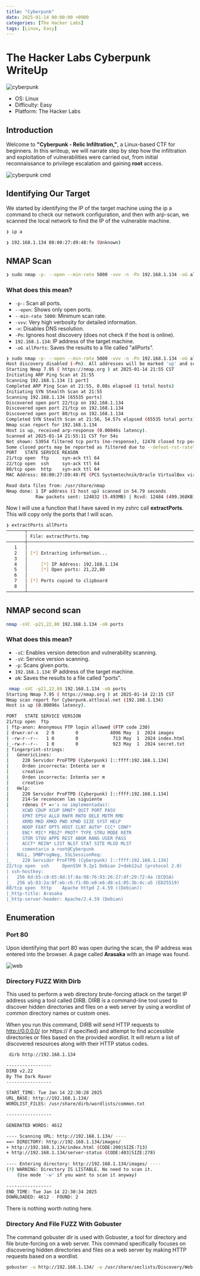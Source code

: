 ```yaml
---
title: "Cyberpunk"
date: 2025-01-14 00:00:00 +0900
categories: [The Hacker Labs] 
tags: [Linux, Easy]
---
```


# The Hacker Labs Cyberpunk WriteUp

![cyberpunk](assets/img/pentest/cyberpunk.png)

- OS: Linux
- Difficulty: Easy
- Platform: The Hacker Labs

## Introduction

Welcome to **"Cyberpunk - Relic Infiltration,"**, a Linux-based CTF for beginners. In this writeup, we will narrate step by step how the infiltration and exploitation of vulnerabilities were carried out, from initial reconnaissance to privilege escalation and gaining **root** access.

![cyberpunk cmd](assets/img/pentest/cyberpunkcmd.png)

## Identifying Our Target

We started by identifying the IP of the target machine using the ip a command to check our network configuration, and then with arp-scan, we scanned the local network to find the IP of the vulnerable machine.

```bash
❯ ip a
```

```bash
❯ 192.168.1.134 08:00:27:d9:48:fe (Unknown)
```

## NMAP Scan

```bash
❯ sudo nmap -p- --open --min-rate 5000 -vvv -n -Pn 192.168.1.134 -oG allPorts
```

### What does this mean?

- `-p-`: Scan all ports.
- `--open`: Shows only open ports.
- `--min-rate 5000`: Minimum scan rate.
- `-vvv`: Very high verbosity for detailed information.
- `-n`: Disables DNS resolution.
- `-Pn`: Ignores host discovery (does not check if the host is online).
- `192.168.1.134`: IP address of the target machine.
- `-oG allPorts`: Saves the results to a file called "allPorts".

```bash
❯ sudo nmap -p- --open --min-rate 5000 -vvv -n -Pn 192.168.1.134 -oG allPorts
Host discovery disabled (-Pn). All addresses will be marked 'up' and scan times may be slower.
Starting Nmap 7.95 ( https://nmap.org ) at 2025-01-14 21:55 CST
Initiating ARP Ping Scan at 21:55
Scanning 192.168.1.134 [1 port]
Completed ARP Ping Scan at 21:55, 0.08s elapsed (1 total hosts)
Initiating SYN Stealth Scan at 21:55
Scanning 192.168.1.134 [65535 ports]
Discovered open port 22/tcp on 192.168.1.134
Discovered open port 21/tcp on 192.168.1.134
Discovered open port 80/tcp on 192.168.1.134
Completed SYN Stealth Scan at 21:56, 54.57s elapsed (65535 total ports)
Nmap scan report for 192.168.1.134
Host is up, received arp-response (0.00046s latency).
Scanned at 2025-01-14 21:55:11 CST for 54s
Not shown: 53054 filtered tcp ports (no-response), 12478 closed tcp ports (reset)
Some closed ports may be reported as filtered due to --defeat-rst-ratelimit
PORT   STATE SERVICE REASON
21/tcp open  ftp     syn-ack ttl 64
22/tcp open  ssh     syn-ack ttl 64
80/tcp open  http    syn-ack ttl 64
MAC Address: 08:00:27:D9:48:FE (PCS Systemtechnik/Oracle VirtualBox virtual NIC)

Read data files from: /usr/share/nmap
Nmap done: 1 IP address (1 host up) scanned in 54.79 seconds
           Raw packets sent: 124832 (5.493MB) | Rcvd: 12484 (499.368KB)
```

Now I will use a function that I have saved in my zshrc call **extractPorts**. This will copy only the ports that I will scan. 

```bash
❯ extractPorts allPorts
───────┬──────────────────────────────────────────────────────────────────────────────────────────────────────────────────────────────────────────────────────────────────────────────────
       │ File: extractPorts.tmp
───────┼──────────────────────────────────────────────────────────────────────────────────────────────────────────────────────────────────────────────────────────────────────────────────
   1   │ 
   2   │ [*] Extracting information...
   3   │ 
   4   │     [*] IP Address: 192.168.1.134
   5   │     [*] Open ports: 21,22,80
   6   │ 
   7   │ [*] Ports copied to clipboard
   8   │ 
───────┴──────────────────────────────────────────────────────────────────────────────────────────────────────────────────────────────────────────────────────────────────────
```
## NMAP second scan

```bash
nmap -sVC -p21,22,80 192.168.1.134 -oN ports
```

### What does this mean?

- `-sC`: Enables version detection and vulnerability scanning.
- `-sV`: Service version scanning.
- `-p`: Scans given ports.
- `192.168.1.134`: IP address of the target machine.
- `oN`: Saves the results to a file called "ports".

```bash
 nmap -sVC -p21,22,80 192.168.1.134 -oN ports
Starting Nmap 7.95 ( https://nmap.org ) at 2025-01-14 22:15 CST
Nmap scan report for Cyberpunk.attlocal.net (192.168.1.134)
Host is up (0.00096s latency).

PORT   STATE SERVICE VERSION
21/tcp open  ftp
| ftp-anon: Anonymous FTP login allowed (FTP code 230)
| drwxr-xr-x   2 0        0            4096 May  1  2024 images
| -rw-r--r--   1 0        0             713 May  1  2024 index.html
|_-rw-r--r--   1 0        0             923 May  1  2024 secret.txt
| fingerprint-strings: 
|   GenericLines: 
|     220 Servidor ProFTPD (Cyberpunk) [::ffff:192.168.1.134]
|     Orden incorrecta: Intenta ser m
|     creativo
|     Orden incorrecta: Intenta ser m
|     creativo
|   Help: 
|     220 Servidor ProFTPD (Cyberpunk) [::ffff:192.168.1.134]
|     214-Se reconocen las siguiente 
|     rdenes (* =>'s no implementadas):
|     XCWD CDUP XCUP SMNT* QUIT PORT PASV 
|     EPRT EPSV ALLO RNFR RNTO DELE MDTM RMD 
|     XRMD MKD XMKD PWD XPWD SIZE SYST HELP 
|     NOOP FEAT OPTS HOST CLNT AUTH* CCC* CONF* 
|     ENC* MIC* PBSZ* PROT* TYPE STRU MODE RETR 
|     STOR STOU APPE REST ABOR RANG USER PASS 
|     ACCT* REIN* LIST NLST STAT SITE MLSD MLST 
|     comentario a root@Cyberpunk
|   NULL, SMBProgNeg, SSLSessionReq: 
|_    220 Servidor ProFTPD (Cyberpunk) [::ffff:192.168.1.134]
22/tcp open  ssh     OpenSSH 9.2p1 Debian 2+deb12u2 (protocol 2.0)
| ssh-hostkey: 
|   256 6d:b5:c8:65:8d:1f:8a:98:76:93:26:27:df:29:72:4a (ECDSA)
|_  256 a5:83:2a:8f:eb:c6:f1:0b:e0:e6:d8:e1:05:3b:4c:a5 (ED25519)
80/tcp open  http    Apache httpd 2.4.59 ((Debian))
|_http-title: Arasaka
|_http-server-header: Apache/2.4.59 (Debian)
```

## Enumeration

### Port 80

Upon identifying that port 80 was open during the scan, the IP address was entered into the browser. A page called **Arasaka** with an image was found.

![web](assets/img/pentest/web.png)

### Directory FUZZ With Dirb

This used to perform a web directory brute-forcing attack on the target IP address using a tool called DIRB. DIRB is a command-line tool used to discover hidden directories and files on a web server by using a wordlist of common directory names or custom ones.

When you run this command, DIRB will send HTTP requests to http://0.0.0.0/ (or https:// if specified) and attempt to find accessible directories or files based on the provided wordlist. It will return a list of discovered resources along with their HTTP status codes.

```bash
 dirb http://192.168.1.134

-----------------
DIRB v2.22    
By The Dark Raver
-----------------

START_TIME: Tue Jan 14 22:30:28 2025
URL_BASE: http://192.168.1.134/
WORDLIST_FILES: /usr/share/dirb/wordlists/common.txt

-----------------

GENERATED WORDS: 4612                                                          

---- Scanning URL: http://192.168.1.134/ ----
==> DIRECTORY: http://192.168.1.134/images/                                                                                                                                              
+ http://192.168.1.134/index.html (CODE:200|SIZE:713)                                                                                                                                    
+ http://192.168.1.134/server-status (CODE:403|SIZE:278)                                                                                                                                 
                                                                                                                                                                                         
---- Entering directory: http://192.168.1.134/images/ ----
(!) WARNING: Directory IS LISTABLE. No need to scan it.                        
    (Use mode '-w' if you want to scan it anyway)
                                                                               
-----------------
END_TIME: Tue Jan 14 22:30:34 2025
DOWNLOADED: 4612 - FOUND: 2
```

There is nothing worth noting here.

### Directory And File FUZZ With Gobuster

The command gobuster dir is used with Gobuster, a tool for directory and file brute-forcing on a web server. This command specifically focuses on discovering hidden directories and files on a web server by making HTTP requests based on a wordlist.

```bash
gobuster -u http://192.168.1.134/ -w /usr/share/seclists/Discovery/Web-Content/directory-list-lowercase-2.3-medium.txt -x php, txt, html, bak, py
```